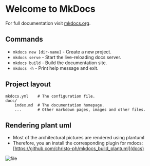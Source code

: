 # Welcome to MkDocs

For full documentation visit [mkdocs.org](https://www.mkdocs.org).

## Commands

* `mkdocs new [dir-name]` - Create a new project.
* `mkdocs serve` - Start the live-reloading docs server.
* `mkdocs build` - Build the documentation site.
* `mkdocs -h` - Print help message and exit.

## Project layout

    mkdocs.yml    # The configuration file.
    docs/
        index.md  # The documentation homepage.
        ...       # Other markdown pages, images and other files.

## Rendering plant uml

* Most of the architectural pictures are rendered using plantuml
* Therefore, you an install the corresponding plugin for mdocs: [https://github.com/christo-ph/mkdocs_build_plantuml](docs)

![file](diagrams/out/test.svg)
